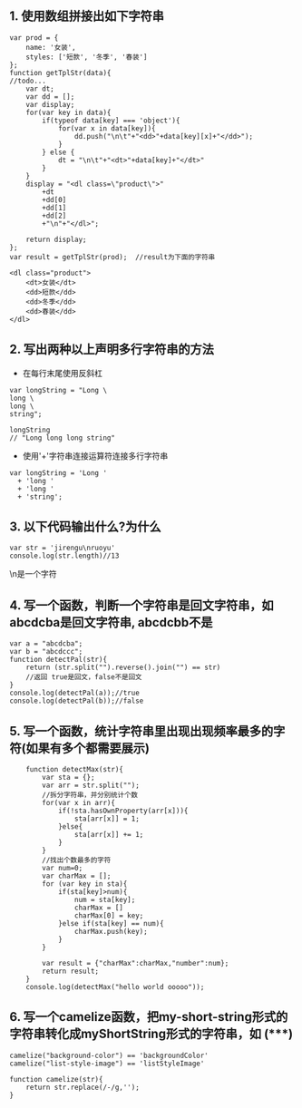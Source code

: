 ## 1. 使用数组拼接出如下字符串
```
var prod = {
    name: '女装',
    styles: ['短款', '冬季', '春装']
};
function getTplStr(data){
//todo...
	var dt;
	var dd = [];
	var display;
	for(var key in data){
		if(typeof data[key] === 'object'){
			for(var x in data[key]){
				dd.push("\n\t"+"<dd>"+data[key][x]+"</dd>");
			}
		} else {
			dt = "\n\t"+"<dt>"+data[key]+"</dt>"
		}
	}
	display = "<dl class=\"product\">"
		+dt
		+dd[0]
		+dd[1]
		+dd[2]
		+"\n"+"</dl>";
	
	return display;
};
var result = getTplStr(prod);  //result为下面的字符串

<dl class="product">
    <dt>女装</dt>
    <dd>短款</dd>
    <dd>冬季</dd>
    <dd>春装</dd>
</dl>
```

## 2. 写出两种以上声明多行字符串的方法
- 在每行末尾使用反斜杠
```
var longString = "Long \
long \
long \
string";

longString
// "Long long long string"
```
- 使用'+'字符串连接运算符连接多行字符串
```
var longString = 'Long '
  + 'long '
  + 'long '
  + 'string';
```

## 3. 以下代码输出什么?为什么
```
var str = 'jirengu\nruoyu'
console.log(str.length)//13
```
\n是一个字符

## 4. 写一个函数，判断一个字符串是回文字符串，如 abcdcba是回文字符串, abcdcbb不是
```
var a = "abcdcba";
var b = "abcdccc";
function detectPal(str){
	return (str.split("").reverse().join("") == str)
	//返回 true是回文，false不是回文
}
console.log(detectPal(a));//true
console.log(detectPal(b));//false
```
## 5. 写一个函数，统计字符串里出现出现频率最多的字符(如果有多个都需要展示)
```
	function detectMax(str){
		var sta = {};
		var arr = str.split("");
		//拆分字符串，并分别统计个数
		for(var x in arr){
			if(!sta.hasOwnProperty(arr[x])){
				sta[arr[x]] = 1;
			}else{
				sta[arr[x]] += 1;
			}
		}
		//找出个数最多的字符
		var num=0;
		var charMax = [];
		for (var key in sta){
			if(sta[key]>num){
				num = sta[key];
				charMax = []
				charMax[0] = key;
			}else if(sta[key] == num){
				charMax.push(key);
			}
		}

		var result = {"charMax":charMax,"number":num};
		return result;
	}
	console.log(detectMax("hello world ooooo"));
```
## 6. 写一个camelize函数，把my-short-string形式的字符串转化成myShortString形式的字符串，如 (***)
```
camelize("background-color") == 'backgroundColor'
camelize("list-style-image") == 'listStyleImage'
```

```
function camelize(str){
	return str.replace(/-/g,'');
}
```
